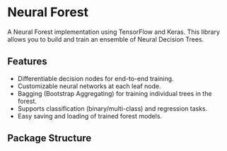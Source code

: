 # Neural Forest

A Neural Forest implementation using TensorFlow and Keras. This library allows you to build and train an ensemble of Neural Decision Trees.

## Features

* Differentiable decision nodes for end-to-end training.
* Customizable neural networks at each leaf node.
* Bagging (Bootstrap Aggregating) for training individual trees in the forest.
* Supports classification (binary/multi-class) and regression tasks.
* Easy saving and loading of trained forest models.

## Package Structure